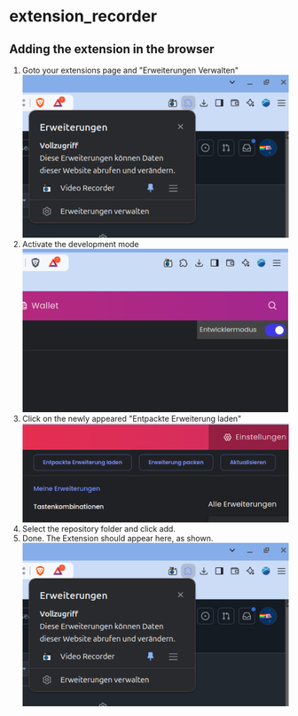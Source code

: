 # extension_recorder

## Adding the extension in the browser
1. Goto your extensions page and "Erweiterungen Verwalten"
![alt text](img/Readme1.png)
2. Activate the development mode
![alt text](img/Readme2.png)
3. Click on the newly appeared "Entpackte Erweiterung laden"
![alt text](img/Readme3.png)
4. Select the repository folder and click add.
5. Done. The Extension should appear here, as shown.
![alt text](img/Readme1.png)
